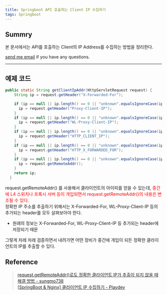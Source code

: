 ```yaml
---
title: Springboot API 호출하는 Client IP 수집하기
tags: Springboot
---
```


## Summry

본 문서에서는 API를 호출하는 Client의 IP Address를 수집하는 방법을 정리한다.

[send me email](mailto:jewel7492@gmail.com) if you have any questions.

<!--more-->

---

## 예제 코드

```java
public static String getClientIpAddr(HttpServletRequest request) {
    String ip = request.getHeader("X-Forwarded-For");

    if (ip == null || ip.length() == 0 || "unknown".equalsIgnoreCase(ip)) {
      ip = request.getHeader("Proxy-Client-IP");
    }
    if (ip == null || ip.length() == 0 || "unknown".equalsIgnoreCase(ip)) {
      ip = request.getHeader("WL-Proxy-Client-IP");
    }
    if (ip == null || ip.length() == 0 || "unknown".equalsIgnoreCase(ip)) {
      ip = request.getHeader("HTTP_CLIENT_IP");
    }
    if (ip == null || ip.length() == 0 || "unknown".equalsIgnoreCase(ip)) {
      ip = request.getHeader("HTTP_X_FORWARDED_FOR");
    }
    if (ip == null || ip.length() == 0 || "unknown".equalsIgnoreCase(ip)) {
      ip = request.getRemoteAddr();
    }
    return ip;
  }
```

request.getRemoteAddr() 를 사용해서 클라이언트의 아이피를 얻을 수 있는데, <span style = "color : RED">중간에 L4 스위치나 프록시 서버 등이 개입되면서 request.getRemoteAddr()의 내용은 변조될 수 있다.</span>  
정확한 IP 주소를 추출하기 위해서는 X-Forwarded-For, WL-Proxy-Client-IP 등의 추가되는 header를 모두 살펴보아야 한다.

- 원래의 정보는 X-Forwarded-For, WL-Proxy-Client-IP 등 추가되는 header에 저장되기 때문

그렇게 차례 차례 검증하면서 내려가면 어떤 장비가 중간에 개입이 되든 정확한 클라이언트의 IP를 추출할 수 있다.

## Reference

> [request.getRemoteAddr()로도 정확한 클라이언트 IP가 추출이 되지 않을 때 해결 방법 - sungmo738](https://velog.io/@sungmo738/request.getRemoteAddr%EB%A1%9C%EB%8F%84-%EC%A0%95%ED%99%95%ED%95%9C-%ED%81%B4%EB%9D%BC%EC%9D%B4%EC%96%B8%ED%8A%B8-IP%EA%B0%80-%EC%B6%94%EC%B6%9C%EC%9D%B4-%EB%90%98%EC%A7%80-%EC%95%8A%EC%9D%84-%EB%95%8C-%ED%95%B4%EA%B2%B0-%EB%B0%A9%EB%B2%95)  
> [[SpringBoot & Nginx] 클라이언트 IP 수집하기 - Playdev](https://playdev.tistory.com/3)
